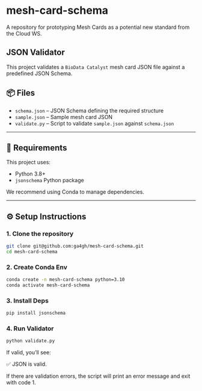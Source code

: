 # mesh-card-schema
A repository for prototyping Mesh Cards as a potential new standard from the Cloud WS.

## JSON Validator

This project validates a `BioData Catalyst` mesh card JSON file against a predefined JSON Schema.

## 📦 Files

- `schema.json` – JSON Schema defining the required structure
- `sample.json` – Sample mesh card JSON
- `validate.py` – Script to validate `sample.json` against `schema.json`

---

## 🧪 Requirements

This project uses:

- Python 3.8+
- `jsonschema` Python package

We recommend using Conda to manage dependencies.

---

## ⚙️ Setup Instructions

### 1. Clone the repository

```bash
git clone git@github.com:ga4gh/mesh-card-schema.git
cd mesh-card-schema
```

### 2. Create Conda Env

```bash
conda create -n mesh-card-schema python=3.10
conda activate mesh-card-schema
```

### 3. Install Deps

```bash
pip install jsonschema
```

### 4. Run Validator

```bash
python validate.py
```
If valid, you’ll see:

  ✅ JSON is valid.

If there are validation errors, the script will print an error message and exit with code 1.
